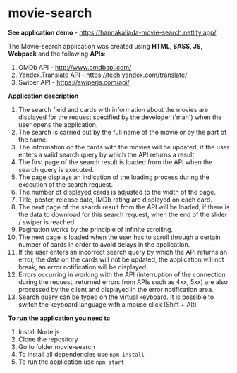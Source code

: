 # movie-search
**See application demo** - https://hannakaliada-movie-search.netlify.app/

The Movie-search application was created using **HTML, SASS, JS, Webpack** and the following **APIs**: 
1. OMDb API - http://www.omdbapi.com/
2. Yandex.Translate API - https://tech.yandex.com/translate/
3. Swiper API - https://swiperjs.com/api/

**Application description**
1. The search field and cards with information about the movies are displayed  for the request specified by the developer ('man') when the user opens the application.
2. The search is carried out by the full name of the movie or by the part of the name.
3. The information on the cards with the movies will be updated, if the user enters a valid search query by which the API returns a result.
4. The first page of the search result is loaded from the API when the search query is executed.
5. The page displays an indication of the loading process during the execution of the search request.
6. The number of displayed cards is adjusted to the width of the page.
7. Title, poster, release date, IMDb rating are displayed on each card.
8. The next page of the search result from the API will be loaded, if there is the data to download for this search request, when the end of the slider / swiper is reached.
9. Pagination works by the principle of infinite scrolling.
10. The next page is loaded when the user has to scroll through a certain number of cards in order to avoid delays in the application.
11. If the user enters an incorrect search query by which the API returns an error, the data on the cards will not be updated, the application will not break, an error notification will be displayed.
12. Errors occurring in working with the API (interruption of the connection during the request, returned errors from APIs such as 4xx, 5xx) are also processed by the client and displayed in the error notification area.
13. Search query can be typed on the virtual keyboard. It is possible to switch the keyboard language with a mouse click (Shift + Alt)

**To run the application you need to**
1. Install Node.js
2. Clone the repository
3. Go to folder movie-search
4. To install all dependencies use `npm install`
5. To run the application use `npm start`

